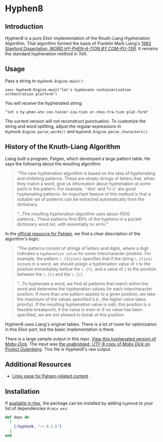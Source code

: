 # Hyphen8

## Introduction

Hyphen8 is a pure Elixir implementation of the Knuth-Liang Hyphenation Algorithm. That algorithm formed the basis of Franklin Mark Liang's [1983 Stanford Dissertation, _WORD HY-PHEN-A-TION BY COM-PU-TER_](http://www.tug.org/docs/liang/liang-thesis.pdf). It remains the standard hyphenation method in TeX.

## Usage

Pass a string to `Hyphen8.Engine.main()`:

```command
iex> Hyphen8.Engine.main("let's hyphenate containerization orchestration platform")
```

You will receive the hyphenated string:

```
"let s hy-phen-ate con-tainer-iza-tion or-ches-tra-tion plat-form"
```

The current version will not reconstruct punctuation. To customize the string and word splitting, adjust the regular expressions in `Hyphen8.Engine.parse_words()` and `Hyphen8.Engine.parse_characters()`.

## History of the Knuth-Liang Algorithm

Liang built a program, Patgen, which developed a large pattern table. He says the following about the resulting algorithm:

> "The new hyphenation algorithm is based on the idea of hyphenating and inhibiting patterns. These are simply strings of letters that, when they match a word, give us information about hyphenation at some point in the pattern. For example, '-tion' and *c-c' are good hyphenating patterns. An important feature of this method is that a suitable set of patterns can be extracted automatically from the dictionary.

>"...The resulting hyphenation algorithm uses about 4500 patterns...These patterns find 89% of the hyphens in a pocket dictionary word list, with essentially no error."

In the [official resource for Patgen](https://www.tug.org/texlive/devsrc/Build/source/texk/web2c/patgen.web), we find a clear description of the algorithm's logic:

>"The patterns consist of strings of letters and digits, where a digit indicates a `hyphenation value` for some intercharacter position.  For example, the pattern `\.{3t2ion}` specifies that if the string `\.{tion}` occurs in a word, we should assign a hyphenation value of `3` to the position immediately before the `\.{t}`, and a value of `2` to the position between the `\.{t}` and the `\.{i}`.

>"...To hyphenate a word, we find all patterns that match within the word and determine the hyphenation values for each intercharacter position.  If more than one pattern applies to a given position, we take the maximum of the values specified (i.e., the higher value takes priority).  If the resulting hyphenation value is odd, this position is a feasible breakpoint; if the value is even or if no value has been specified, we are not allowed to break at this position.

Hyphen8 uses Liang's original tables. There is a lot of room for optimization in this Elixir port, but the basic implementation is there.

There is a large sample output in this repo. [View this hyphenated version of _Moby-Dick_](https://github.com/zuchka/hyphen8/blob/main/moby-dick-hyphenated.txt). The input was [the unabridged, UTF-8 copy of _Moby Dick_ on Project Gutenberg](http://www.gutenberg.org/files/2701/2701-0.txt). This file is Hyphen8's raw output.

## Additional Resources

- [Links page for Patgen-related content](https://www.tug.org/docs/liang/)

## Installation

If [available in Hex](https://hex.pm/docs/publish), the package can be installed
by adding `hyphen8` to your list of dependencies in `mix.exs`:

```elixir
def deps do
  [
    {:hyphen8, "~> 0.1.5"}
  ]
end
```
